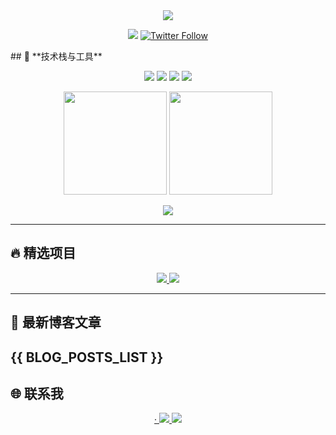 <div align="center">
  <img src="https://capsule-render.vercel.app/api?type=waving&color=gradient&height=200&section=header&text=Hi%20There!%20👋&fontSize=50&animation=scaleIn" />
</div>
<p align="center">
  <img src="https://komarev.com/ghpvc/?username=YOUR_USERNAME&label=Profile%20Views&color=blueviolet&style=flat" />
  <a href="https://twitter.com/YOUR_TWITTER">
    <img alt="Twitter Follow" src="https://img.shields.io/twitter/follow/YOUR_TWITTER?style=social">
  </a>
</p>
## 🚀 **技术栈与工具**

<p align="center">
  <img src="https://img.shields.io/badge/React-61DAFB?logo=react&logoColor=black" />
  <img src="https://img.shields.io/badge/Python-3776AB?logo=python&logoColor=white" />
  <img src="https://img.shields.io/badge/AWS-232F3E?logo=amazon-aws&logoColor=white" />
  <img src="https://img.shields.io/badge/Docker-2496ED?logo=docker&logoColor=white" />
</p>
<div align="center">
  <img height="165" src="https://github-readme-stats.vercel.app/api?username=YOUR_USERNAME&show_icons=true&theme=dark&count_private=true" />
  <img height="165" src="https://github-readme-stats.vercel.app/api/top-langs/?username=YOUR_USERNAME&layout=compact&theme=dark" />
</div>
<p align="center">
  <img src="https://github-profile-trophy.vercel.app/?username=YOUR_USERNAME&theme=onedark&row=1&column=7" />
</p>

---

## 🔥 **精选项目**

<div align="center">
  <a href="项目1链接">
    <img src="https://github-readme-stats.vercel.app/api/pin/?username=fqy9242&repo=REPO1_NAME&theme=radical" />
  </a>
  <a href="项目2链接">
    <img src="https://github-readme-stats.vercel.app/api/pin/?username=YOUR_USERNAME&repo=REPO2_NAME&theme=merko" />
  </a>
</div>

---

## 📝 **最新博客文章**
{{ BLOG_POSTS_LIST }}
---

## 🌐 **联系我**
<p align="center">
  <a href="mailto:your.email@example.com">·
    <img src="https://img.shields.io/badge/Email-D14836?style=flat&logo=gmail&logoColor=white" />
  </a>
  <a href="https://linkedin.com/in/YOUR_LINKEDIN">
    <img src="https://img.shields.io/badge/LinkedIn-0077B5?style=flat&logo=linkedin&logoColor=white" />
  </a>
</p>
